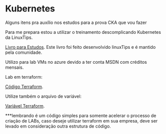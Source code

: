 # Kubernetes
Alguns itens pra auxílio nos estudos para a prova CKA que vou fazer

Para me prepara estou a utilizar o treinamento descomplicando Kubernetes da LinuxTips.

[Livro para Estudos](https://livro.descomplicandokubernetes.com.br).
  Este livro foi feito desenvolvido linuxTips e é mantido pela comunidade.

Utilizo para lab VMs no azure devido a ter conta MSDN com créditos mensais.

Lab em terraform:

 [Código Terraform](https://github.com/Renanmsampaio/Kubernetes/blob/main/main.tf).
 
 Utilize também o arquivo de variável: 
 
 [Variável Terraform](https://github.com/Renanmsampaio/Kubernetes/blob/main/var.tf).
 
***lembrando é um código simples para somente acelerar o processo de criação de LABs, caso deseje utilizar terraform em sua empresa, deve ser levado em consideração outra estrutura de código.


